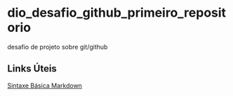 # dio_desafio_github_primeiro_repositorio
desafio de projeto sobre git/github
## Links Úteis
[Sintaxe Básica Markdown](https://www.markdownguide.org/basic-syntax/)
